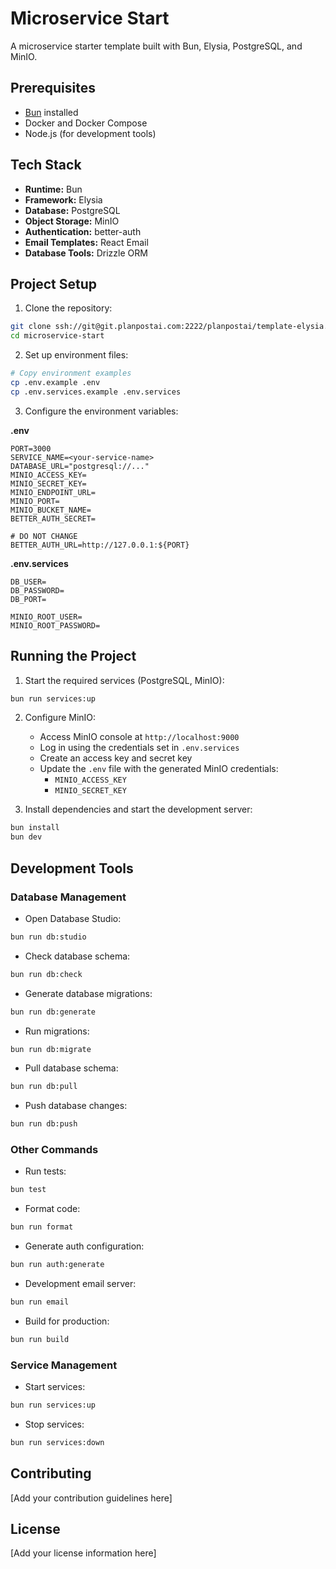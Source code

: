 # Microservice Start

A microservice starter template built with Bun, Elysia, PostgreSQL, and MinIO.

## Prerequisites

- [Bun](https://bun.sh/) installed
- Docker and Docker Compose
- Node.js (for development tools)

## Tech Stack

- **Runtime:** Bun
- **Framework:** Elysia
- **Database:** PostgreSQL
- **Object Storage:** MinIO
- **Authentication:** better-auth
- **Email Templates:** React Email
- **Database Tools:** Drizzle ORM

## Project Setup

1. Clone the repository:

```bash
git clone ssh://git@git.planpostai.com:2222/planpostai/template-elysia.git microservice-start
cd microservice-start
```

2. Set up environment files:

```bash
# Copy environment examples
cp .env.example .env
cp .env.services.example .env.services
```

3. Configure the environment variables:

**.env**

```env
PORT=3000
SERVICE_NAME=<your-service-name>
DATABASE_URL="postgresql://..."
MINIO_ACCESS_KEY=
MINIO_SECRET_KEY=
MINIO_ENDPOINT_URL=
MINIO_PORT=
MINIO_BUCKET_NAME=
BETTER_AUTH_SECRET=

# DO NOT CHANGE
BETTER_AUTH_URL=http://127.0.0.1:${PORT}
```

**.env.services**

```env
DB_USER=
DB_PASSWORD=
DB_PORT=

MINIO_ROOT_USER=
MINIO_ROOT_PASSWORD=
```

## Running the Project

1. Start the required services (PostgreSQL, MinIO):

```bash
bun run services:up
```

2. Configure MinIO:

   - Access MinIO console at `http://localhost:9000`
   - Log in using the credentials set in `.env.services`
   - Create an access key and secret key
   - Update the `.env` file with the generated MinIO credentials:
     - `MINIO_ACCESS_KEY`
     - `MINIO_SECRET_KEY`

3. Install dependencies and start the development server:

```bash
bun install
bun dev
```

## Development Tools

### Database Management

- Open Database Studio:

```bash
bun run db:studio
```

- Check database schema:

```bash
bun run db:check
```

- Generate database migrations:

```bash
bun run db:generate
```

- Run migrations:

```bash
bun run db:migrate
```

- Pull database schema:

```bash
bun run db:pull
```

- Push database changes:

```bash
bun run db:push
```

### Other Commands

- Run tests:

```bash
bun test
```

- Format code:

```bash
bun run format
```

- Generate auth configuration:

```bash
bun run auth:generate
```

- Development email server:

```bash
bun run email
```

- Build for production:

```bash
bun run build
```

### Service Management

- Start services:

```bash
bun run services:up
```

- Stop services:

```bash
bun run services:down
```

## Contributing

[Add your contribution guidelines here]

## License

[Add your license information here]
